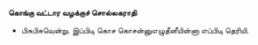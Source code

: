 **கொங்கு வட்டார வழக்குச் சொல்லகராதி**
- பிசுபிசுவென்று. இப்பிடி கொச கொசன்னுஎழுதீனீயின்னா எப்பிடி தெரியி.

